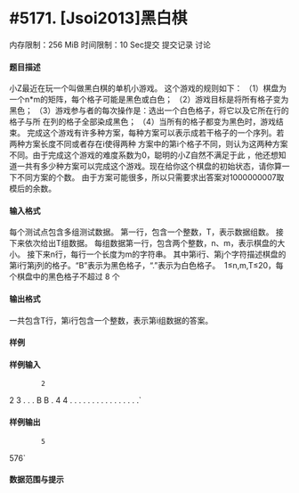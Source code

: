 
# #5171. [Jsoi2013]黑白棋
内存限制：256 MiB 时间限制：10 Sec提交 提交记录 讨论
#### 题目描述
小Z最近在玩一个叫做黑白棋的单机小游戏。
这个游戏的规则如下：
（1）棋盘为一个n*m的矩阵，每个格子可能是黑色或白色；
（2）游戏目标是将所有格子变为黑色；
（3）游戏参与者的每次操作是：选出一个白色格子，将它以及它所在行的格子与所
在列的格子全部染成黑色；
（4）当所有的格子都变为黑色时，游戏结束。
完成这个游戏有许多种方案，每种方案可以表示成若干格子的一个序列。若两种方案长度不同或者存在i使得两种
方案中的第i个格子不同，则认为这两种方案不同。由于完成这个游戏的难度系数为0，聪明的小Z自然不满足于此
，他还想知道一共有多少种方案可以完成这个游戏。现在给你这个棋盘的初始状态，请你算一下不同方案的个数。
由于方案可能很多，所以只需要求出答案对1000000007取模后的余数。




#### 输入格式
每个测试点包含多组测试数据。
第一行，包含一个整数，T，表示数据组数。
接下来依次给出T组数据。
每组数据第一行，包含两个整数，n、m，表示棋盘的大小。
接下来n行，每行一个长度为m的字符串。
其中第i行、第j个字符描述棋盘的第i行第j列的格子。“B”表示为黑色格子，“.”表示为白色格子。
 1≤n,m,T≤20，每个棋盘中的黑色格子不超过 8 个









#### 输出格式
一共包含T行，第i行包含一个整数，表示第i组数据的答案。




#### 样例

#### 样例输入

			2
2 3
. . .
B B .
4 4
. . . .
. . . .
. . . .
. . . .`
#### 样例输出

			5
576`
#### 数据范围与提示

